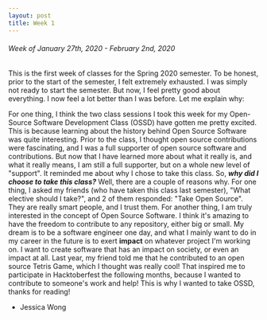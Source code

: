 ```yaml
---
layout: post
title: Week 1
---
```



###### Week of January 27th, 2020 - February 2nd, 2020 
This is the first week of classes for the Spring 2020 semester. To be honest, prior to the start of the semester, I felt extremely exhausted. I was simply not ready to start the semester. But now, I feel pretty good about everything. I now feel a lot better than I was before. Let me explain why:

For one thing, I think the two class sessions I took this week for my Open-Source Software Development Class (OSSD) have gotten me pretty excited. This is because learning about the history behind Open Source Software was quite interesting. Prior to the class, I thought open source contributions were fascinating, and I was a full supporter of open source software and contributions. But now that I have learned more about what it really is, and what it really means, I am still a full supporter, but on a whole new level of "support". It reminded me about why I chose to take this class. So, _**why did I choose to take this class?**_ Well, there are a couple of reasons why. For one thing, I asked my friends (who have taken this class last semester), "What elective should I take?", and 2 of them responded: "Take Open Source". They are really smart people, and I trust them. For another thing, I am truly interested in the concept of Open Source Software. I think it's amazing to have the freedom to contribute to any repository, either big or small. My dream is to be a software engineer one day, and what I mainly want to do in my career in the future is to exert **impact** on whatever project I'm working on. I want to create software that has an impact on society, or even an impact at all. Last year, my friend told me that he contributed to an open source Tetris Game, which I thought was really cool! That inspired me to participate in Hacktoberfest the following months, because I wanted to contribute to someone's work and help! This is why I wanted to take OSSD, thanks for reading!

- Jessica Wong